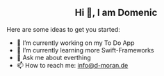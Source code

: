 <center> <h2>Hi 👋, I am Domenic</h2> </center>

Here are some ideas to get you started:

- 🔭 I’m currently working on my To Do App
- 🌱 I’m currently learning more Swift-Frameworks
- 💬 Ask me about everthing
- 📫 How to reach me: info@d-moran.de
